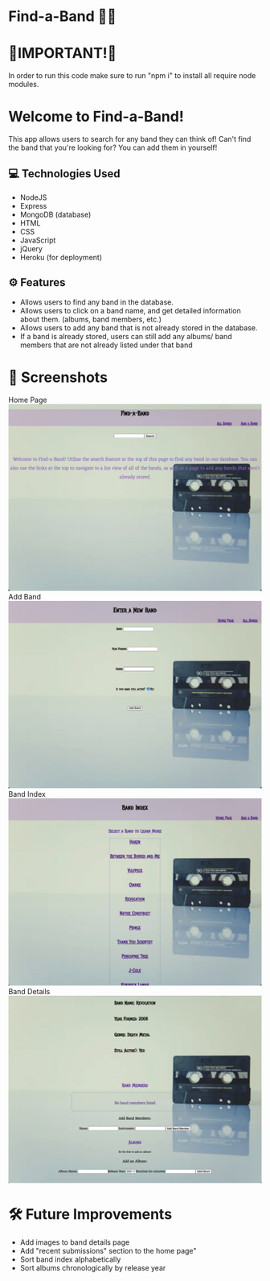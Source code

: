 # Find-a-Band 🎸🎶

# 🚨IMPORTANT!🚨
In order to run this code make sure to run "npm i" to install all require node modules.

# Welcome to Find-a-Band!
This app allows users to search for any band they can think of! Can't find the band that you're looking for? You can add them in yourself!

## 💻 Technologies Used
- NodeJS
- Express
- MongoDB (database)
- HTML
- CSS
- JavaScript
- jQuery
- Heroku (for deployment)

## ⚙️ Features
- Allows users to find any band in the database.
- Allows users to click on a band name, and get detailed information about them. (albums, band members, etc.)
- Allows users to add any band that is not already stored in the database.
- If a band is already stored, users can still add any albums/ band members that are not already listed under that band 

# 📸 Screenshots
Home Page
![home page](./public/images/home.png)
Add Band
![add band](./public/images/new.png)
Band Index
![band index](./public/images/index.png)
Band Details
![band details](./public/images/details.png)

# 🛠 Future Improvements

- Add images to band details page
- Add "recent submissions" section to the home page"
- Sort band index alphabetically
- Sort albums chronologically by release year 

